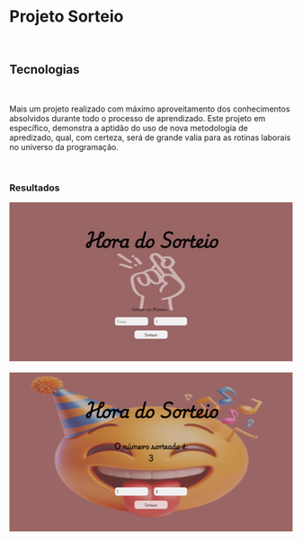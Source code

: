 <h1>Projeto Sorteio</h1>
<br>
<h2>Tecnologias</h2>
<br>
<p>Mais um projeto realizado com máximo aproveitamento dos conhecimentos absolvidos durante todo
o processo de aprendizado. Este projeto em específico, demonstra a aptidão do uso de nova metodologia 
de apredizado, qual, com certeza, será de grande valia para as rotinas laborais no universo da programação.</p>
<br>
<h3>Resultados</h3>
<img src="https://github.com/sidsantos87/Projeto-Sorteio/blob/main/assets/Captura%20de%20tela%202025-07-29%20115658.png">
<img src="">
<img src="https://github.com/sidsantos87/Projeto-Sorteio/blob/main/assets/Captura%20de%20tela%202025-07-29%20115233.png">
